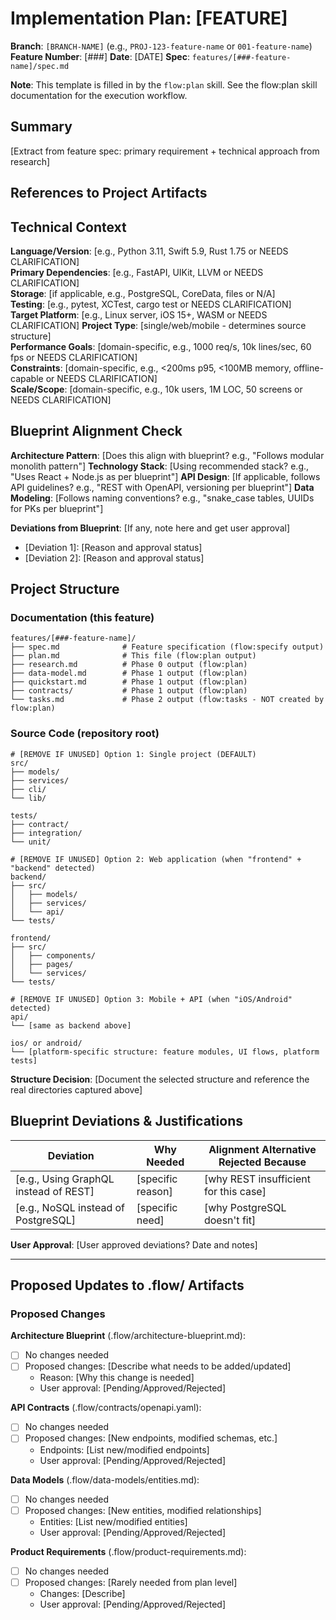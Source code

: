 # Implementation Plan: [FEATURE]

**Branch**: `[BRANCH-NAME]` (e.g., `PROJ-123-feature-name` or `001-feature-name`)
**Feature Number**: [###]
**Date**: [DATE]
**Spec**: `features/[###-feature-name]/spec.md`

**Note**: This template is filled in by the `flow:plan` skill. See the flow:plan skill documentation for the execution workflow.

## Summary

[Extract from feature spec: primary requirement + technical approach from research]

## References to Project Artifacts

<!--
  This plan can reference the following .flow/ artifacts (flat peer model):
  - Architecture Blueprint: .flow/architecture-blueprint.md (for patterns, tech stack, guidelines)
  - API Contracts: .flow/contracts/openapi.yaml (if this feature touches APIs)
  - Data Models: .flow/data-models/entities.md (for entity definitions)
  - Product Requirements: .flow/product-requirements.md (for context)

  These are peer documents - reference as needed for consistency and guidance.
  User approval required before modifying any .flow/ artifacts.
-->

## Technical Context

<!--
  ACTION REQUIRED: Replace the content in this section with the technical details
  for the project. The structure here is presented in advisory capacity to guide
  the iteration process.
-->

**Language/Version**: [e.g., Python 3.11, Swift 5.9, Rust 1.75 or NEEDS CLARIFICATION]  
**Primary Dependencies**: [e.g., FastAPI, UIKit, LLVM or NEEDS CLARIFICATION]  
**Storage**: [if applicable, e.g., PostgreSQL, CoreData, files or N/A]  
**Testing**: [e.g., pytest, XCTest, cargo test or NEEDS CLARIFICATION]  
**Target Platform**: [e.g., Linux server, iOS 15+, WASM or NEEDS CLARIFICATION]
**Project Type**: [single/web/mobile - determines source structure]  
**Performance Goals**: [domain-specific, e.g., 1000 req/s, 10k lines/sec, 60 fps or NEEDS CLARIFICATION]  
**Constraints**: [domain-specific, e.g., <200ms p95, <100MB memory, offline-capable or NEEDS CLARIFICATION]  
**Scale/Scope**: [domain-specific, e.g., 10k users, 1M LOC, 50 screens or NEEDS CLARIFICATION]

## Blueprint Alignment Check

<!--
  OPTIONAL: Reference .flow/architecture-blueprint.md for guidance
  This is a peer artifact - not strictly enforced, but helpful for consistency

  Check alignment with:
  - Core Principles
  - Architecture Patterns
  - Technology Stack choices
  - API Design Guidelines (if applicable)
  - Data Modeling Guidelines
  - Security Guidelines
  - Performance Guidelines
  - Testing Guidelines
-->

**Architecture Pattern**: [Does this align with blueprint? e.g., "Follows modular monolith pattern"]
**Technology Stack**: [Using recommended stack? e.g., "Uses React + Node.js as per blueprint"]
**API Design**: [If applicable, follows API guidelines? e.g., "REST with OpenAPI, versioning per blueprint"]
**Data Modeling**: [Follows naming conventions? e.g., "snake_case tables, UUIDs for PKs per blueprint"]

**Deviations from Blueprint**: [If any, note here and get user approval]
  - [Deviation 1]: [Reason and approval status]
  - [Deviation 2]: [Reason and approval status]

## Project Structure

### Documentation (this feature)

```
features/[###-feature-name]/
├── spec.md              # Feature specification (flow:specify output)
├── plan.md              # This file (flow:plan output)
├── research.md          # Phase 0 output (flow:plan)
├── data-model.md        # Phase 1 output (flow:plan)
├── quickstart.md        # Phase 1 output (flow:plan)
├── contracts/           # Phase 1 output (flow:plan)
└── tasks.md             # Phase 2 output (flow:tasks - NOT created by flow:plan)
```

### Source Code (repository root)
<!--
  ACTION REQUIRED: Replace the placeholder tree below with the concrete layout
  for this feature. Delete unused options and expand the chosen structure with
  real paths (e.g., apps/admin, packages/something). The delivered plan must
  not include Option labels.
-->

```
# [REMOVE IF UNUSED] Option 1: Single project (DEFAULT)
src/
├── models/
├── services/
├── cli/
└── lib/

tests/
├── contract/
├── integration/
└── unit/

# [REMOVE IF UNUSED] Option 2: Web application (when "frontend" + "backend" detected)
backend/
├── src/
│   ├── models/
│   ├── services/
│   └── api/
└── tests/

frontend/
├── src/
│   ├── components/
│   ├── pages/
│   └── services/
└── tests/

# [REMOVE IF UNUSED] Option 3: Mobile + API (when "iOS/Android" detected)
api/
└── [same as backend above]

ios/ or android/
└── [platform-specific structure: feature modules, UI flows, platform tests]
```

**Structure Decision**: [Document the selected structure and reference the real
directories captured above]

## Blueprint Deviations & Justifications

<!--
  Fill ONLY if this feature deviates from .flow/architecture-blueprint.md
  User approval required for blueprint deviations
-->

| Deviation | Why Needed | Alignment Alternative Rejected Because |
|-----------|------------|---------------------------------------|
| [e.g., Using GraphQL instead of REST] | [specific reason] | [why REST insufficient for this case] |
| [e.g., NoSQL instead of PostgreSQL] | [specific need] | [why PostgreSQL doesn't fit] |

**User Approval**: [User approved deviations? Date and notes]

---

## Proposed Updates to .flow/ Artifacts

<!--
  If this feature requires updates to project-level artifacts, note them here
  USER APPROVAL REQUIRED before modifying any .flow/ artifacts

  Potential updates:
  - .flow/architecture-blueprint.md (if new patterns/decisions)
  - .flow/contracts/openapi.yaml (if new/modified APIs)
  - .flow/data-models/entities.md (if new/modified entities)
  - .flow/product-requirements.md (if requirements change)
-->

### Proposed Changes

**Architecture Blueprint** (.flow/architecture-blueprint.md):
- [ ] No changes needed
- [ ] Proposed changes: [Describe what needs to be added/updated]
  - Reason: [Why this change is needed]
  - User approval: [Pending/Approved/Rejected]

**API Contracts** (.flow/contracts/openapi.yaml):
- [ ] No changes needed
- [ ] Proposed changes: [New endpoints, modified schemas, etc.]
  - Endpoints: [List new/modified endpoints]
  - User approval: [Pending/Approved/Rejected]

**Data Models** (.flow/data-models/entities.md):
- [ ] No changes needed
- [ ] Proposed changes: [New entities, modified relationships]
  - Entities: [List new/modified entities]
  - User approval: [Pending/Approved/Rejected]

**Product Requirements** (.flow/product-requirements.md):
- [ ] No changes needed
- [ ] Proposed changes: [Rarely needed from plan level]
  - Changes: [Describe]
  - User approval: [Pending/Approved/Rejected]

